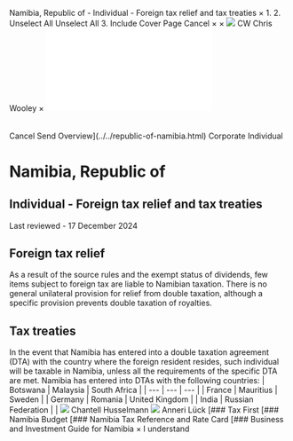 Namibia, Republic of - Individual - Foreign tax relief and tax treaties
×
1.
2.
Unselect All
Unselect All
3.
Include Cover Page
Cancel
×
×
![](../../-/media/world-wide-tax-summaries/attachments/global---chris-wooley.ashx%3Frev=ac5e5f3223b34096b1afc2a6009c7320&revision=ac5e5f32-23b3-4096-b1af-c2a6009c7320&hash=859B7ADC84DC2CBEC9760E9E6EE7DE6D0A8BFCDF)
CW
Chris Wooley
×
![](foreign-tax-relief-and-tax-treaties.html)
######
Cancel
Send
Overview](../../republic-of-namibia.html)
Corporate
Individual
# Namibia, Republic of
## Individual - Foreign tax relief and tax treaties
Last reviewed - 17 December 2024
## Foreign tax relief
As a result of the source rules and the exempt status of dividends, few items subject to foreign tax are liable to Namibian taxation. There is no general unilateral provision for relief from double taxation, although a specific provision prevents double taxation of royalties.
## Tax treaties
In the event that Namibia has entered into a double taxation agreement (DTA) with the country where the foreign resident resides, such individual will be taxable in Namibia, unless all the requirements of the specific DTA are met.
Namibia has entered into DTAs with the following countries:
| Botswana | Malaysia | South Africa |
| --- | --- | --- |
| France | Mauritius | Sweden |
| Germany | Romania | United Kingdom |
| India | Russian Federation |  |
![](../../-/media/world-wide-tax-summaries/republicofnamibiachantell-husselmannnamibia--chantell-husselmannjpg20240812090717405.ashx%3Frev=0edcba9d81c84950bdec3d819ec66d9a&revision=0edcba9d-81c8-4950-bdec-3d819ec66d9a&hash=A97113980A9B4D798FB97F6F7BD9CFA7DE62FF4E)
Chantell Husselmann
![](../../-/media/world-wide-tax-summaries/republicofnamibiaanneri-lucknamibia--anneri-luckjpg20240812090751915.ashx%3Frev=2fde843acc854dabb4e427089100f2e8&revision=2fde843a-cc85-4dab-b4e4-27089100f2e8&hash=16CA17558AD653A265D0CF654C4ADB5D4D54E03F)
Anneri Lück
[### Tax First
[### Namibia Budget
[### Namibia Tax Reference and Rate Card
[### Business and Investment Guide for Namibia
×
I understand
